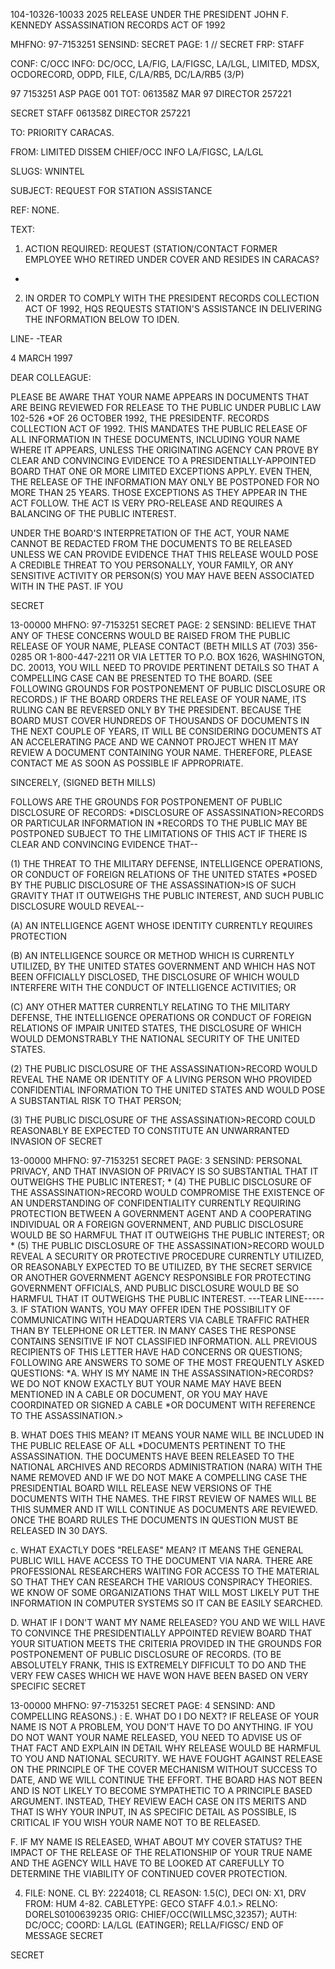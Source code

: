 104-10326-10033
2025 RELEASE UNDER THE PRESIDENT JOHN F. KENNEDY ASSASSINATION RECORDS ACT OF 1992

MHFNO: 97-7153251 SENSIND: SECRET PAGE: 1
// SECRET FRP: STAFF

CONF: C/OCC INFO: DC/OCC, LA/FIG, LA/FIGSC, LA/LGL, LIMITED,
MDSX, OCDORECORD, ODPD, FILE, C/LA/RB5, DC/LA/RB5 (3/P)

97 7153251 ASP PAGE 001
TOT: 061358Z MAR 97 DIRECTOR 257221

SECRET
STAFF
061358Z DIRECTOR 257221

TO: PRIORITY CARACAS.

FROM: LIMITED DISSEM CHIEF/OCC INFO LA/FIGSC, LA/LGL

SLUGS: WNINTEL

SUBJECT: REQUEST FOR STATION ASSISTANCE

REF: NONE.

TEXT:

1. ACTION REQUIRED: REQUEST (STATION/CONTACT FORMER EMPLOYEE
WHO RETIRED UNDER COVER AND RESIDES IN CARACAS?
*
2. IN ORDER TO COMPLY WITH THE PRESIDENT<JFK ASSASSINATION>
RECORDS COLLECTION ACT OF 1992, HQS REQUESTS STATION'S ASSISTANCE
IN DELIVERING THE INFORMATION BELOW TO IDEN.

LINE- -TEAR

4 MARCH 1997

DEAR COLLEAGUE:

PLEASE BE AWARE THAT YOUR NAME APPEARS IN DOCUMENTS THAT ARE
BEING REVIEWED FOR RELEASE TO THE PUBLIC UNDER PUBLIC LAW 102-526
*OF 26 OCTOBER 1992, THE PRESIDENT<JOHN>F.<KENNEDY ASSASSINATION>
RECORDS COLLECTION ACT OF 1992. THIS MANDATES THE PUBLIC RELEASE
OF ALL INFORMATION IN THESE DOCUMENTS, INCLUDING YOUR NAME WHERE
IT APPEARS, UNLESS THE ORIGINATING AGENCY CAN PROVE BY CLEAR AND
CONVINCING EVIDENCE TO A PRESIDENTIALLY-APPOINTED BOARD THAT ONE
OR MORE LIMITED EXCEPTIONS APPLY. EVEN THEN, THE RELEASE OF THE
INFORMATION MAY ONLY BE POSTPONED FOR NO MORE THAN 25 YEARS.
THOSE EXCEPTIONS AS THEY APPEAR IN THE ACT FOLLOW. THE ACT IS
VERY PRO-RELEASE AND REQUIRES A BALANCING OF THE PUBLIC INTEREST.

UNDER THE BOARD'S INTERPRETATION OF THE ACT, YOUR NAME CANNOT
BE REDACTED FROM THE DOCUMENTS TO BE RELEASED UNLESS WE CAN
PROVIDE EVIDENCE THAT THIS RELEASE WOULD POSE A CREDIBLE THREAT TO
YOU PERSONALLY, YOUR FAMILY, OR ANY SENSITIVE ACTIVITY OR
PERSON(S) YOU MAY HAVE BEEN ASSOCIATED WITH IN THE PAST. IF YOU

SECRET

13-00000
MHFNO: 97-7153251 SECRET PAGE: 2
SENSIND:
BELIEVE THAT ANY OF THESE CONCERNS WOULD BE RAISED FROM THE PUBLIC
RELEASE OF YOUR NAME, PLEASE CONTACT (BETH MILLS AT (703) 356-0285
OR 1-800-447-2211 OR VIA LETTER TO P.O. BOX 1626, WASHINGTON, DC.
20013, YOU WILL NEED TO PROVIDE PERTINENT DETAILS SO THAT A
COMPELLING CASE CAN BE PRESENTED TO THE BOARD. (SEE FOLLOWING
GROUNDS FOR POSTPONEMENT OF PUBLIC DISCLOSURE OR RECORDS.) IF THE
BOARD ORDERS THE RELEASE OF YOUR NAME, ITS RULING CAN BE REVERSED
ONLY BY THE PRESIDENT. BECAUSE THE BOARD MUST COVER HUNDREDS OF
THOUSANDS OF DOCUMENTS IN THE NEXT COUPLE OF YEARS, IT WILL BE
CONSIDERING DOCUMENTS AT AN ACCELERATING PACE AND WE CANNOT
PROJECT WHEN IT MAY REVIEW A DOCUMENT CONTAINING YOUR NAME.
THEREFORE, PLEASE CONTACT ME AS SOON AS POSSIBLE IF APPROPRIATE.

SINCERELY,
(SIGNED BETH MILLS)

FOLLOWS ARE THE GROUNDS FOR POSTPONEMENT OF PUBLIC DISCLOSURE OF
RECORDS:
*DISCLOSURE OF ASSASSINATION>RECORDS OR PARTICULAR INFORMATION IN
*<ASSASSINATION>RECORDS TO THE PUBLIC MAY BE POSTPONED SUBJECT TO
THE LIMITATIONS OF THIS ACT IF THERE IS CLEAR AND CONVINCING
EVIDENCE THAT--

(1) THE THREAT TO THE MILITARY DEFENSE, INTELLIGENCE
OPERATIONS, OR CONDUCT OF FOREIGN RELATIONS OF THE UNITED STATES
*POSED BY THE PUBLIC DISCLOSURE OF THE ASSASSINATION>IS OF SUCH
GRAVITY THAT IT OUTWEIGHS THE PUBLIC INTEREST, AND SUCH PUBLIC
DISCLOSURE WOULD REVEAL--

(A) AN INTELLIGENCE AGENT WHOSE IDENTITY CURRENTLY REQUIRES
PROTECTION

(B) AN INTELLIGENCE SOURCE OR METHOD WHICH IS CURRENTLY
UTILIZED,
BY THE UNITED STATES GOVERNMENT AND WHICH HAS NOT BEEN
OFFICIALLY
DISCLOSED, THE DISCLOSURE OF WHICH WOULD INTERFERE WITH THE
CONDUCT OF INTELLIGENCE ACTIVITIES; OR

(C) ANY OTHER MATTER CURRENTLY RELATING TO THE MILITARY
DEFENSE,
THE
INTELLIGENCE OPERATIONS OR CONDUCT OF FOREIGN RELATIONS OF
IMPAIR
UNITED STATES, THE DISCLOSURE OF WHICH WOULD DEMONSTRABLY
THE NATIONAL SECURITY OF THE UNITED STATES.

(2) THE PUBLIC DISCLOSURE OF THE ASSASSINATION>RECORD WOULD
REVEAL THE NAME OR IDENTITY OF A LIVING PERSON WHO PROVIDED
CONFIDENTIAL INFORMATION TO THE UNITED STATES AND WOULD POSE A
SUBSTANTIAL RISK TO THAT PERSON;

(3) THE PUBLIC DISCLOSURE OF THE ASSASSINATION>RECORD COULD
REASONABLY BE EXPECTED TO CONSTITUTE AN UNWARRANTED INVASION OF
SECRET

13-00000
MHFNO: 97-7153251 SECRET PAGE: 3
SENSIND:
PERSONAL PRIVACY, AND THAT INVASION OF PRIVACY IS SO SUBSTANTIAL
THAT IT OUTWEIGHS THE PUBLIC INTEREST;
*
(4) THE PUBLIC DISCLOSURE OF THE ASSASSINATION>RECORD WOULD
COMPROMISE THE EXISTENCE OF AN UNDERSTANDING OF CONFIDENTIALITY
CURRENTLY REQUIRING PROTECTION BETWEEN A GOVERNMENT AGENT AND A
COOPERATING INDIVIDUAL OR A FOREIGN GOVERNMENT, AND PUBLIC
DISCLOSURE WOULD BE SO HARMFUL THAT IT OUTWEIGHS THE PUBLIC
INTEREST; OR
*
(5) THE PUBLIC DISCLOSURE OF THE ASSASSINATION>RECORD WOULD
REVEAL A SECURITY OR PROTECTIVE PROCEDURE CURRENTLY UTILIZED, OR
REASONABLY EXPECTED TO BE UTILIZED, BY THE SECRET SERVICE OR
ANOTHER GOVERNMENT AGENCY RESPONSIBLE FOR PROTECTING GOVERNMENT
OFFICIALS, AND PUBLIC DISCLOSURE WOULD BE SO HARMFUL THAT IT
OUTWEIGHS THE PUBLIC INTEREST.
---TEAR
LINE-----
3. IF STATION WANTS, YOU MAY OFFER IDEN THE POSSIBILITY OF
COMMUNICATING WITH HEADQUARTERS VIA CABLE TRAFFIC RATHER THAN BY
TELEPHONE OR LETTER. IN MANY CASES THE RESPONSE CONTAINS
SENSITIVE IF NOT CLASSIFIED INFORMATION. ALL PREVIOUS RECIPIENTS
OF THIS LETTER HAVE HAD CONCERNS OR QUESTIONS; FOLLOWING ARE
ANSWERS TO SOME OF THE MOST FREQUENTLY ASKED QUESTIONS:
*Α. WHY IS MY NAME IN THE ASSASSINATION>RECORDS?
WE DO NOT KNOW EXACTLY BUT YOUR NAME MAY HAVE BEEN MENTIONED IN A
CABLE OR DOCUMENT, OR YOU MAY HAVE COORDINATED OR SIGNED A CABLE
*OR DOCUMENT WITH REFERENCE TO THE ASSASSINATION.>

B. WHAT DOES THIS MEAN?
IT MEANS YOUR NAME WILL BE INCLUDED IN THE PUBLIC RELEASE OF ALL
*DOCUMENTS PERTINENT TO THE ASSASSINATION. THE DOCUMENTS HAVE BEEN
RELEASED TO THE NATIONAL ARCHIVES AND RECORDS ADMINISTRATION
(NARA) WITH THE NAME REMOVED AND IF WE DO NOT MAKE A COMPELLING
CASE THE PRESIDENTIAL BOARD WILL RELEASE NEW VERSIONS OF THE
DOCUMENTS WITH THE NAMES. THE FIRST REVIEW OF NAMES WILL BE THIS
SUMMER AND IT WILL CONTINUE AS DOCUMENTS ARE REVIEWED. ONCE THE
BOARD RULES THE DOCUMENTS IN QUESTION MUST BE RELEASED IN 30 DAYS.

c. WHAT EXACTLY DOES "RELEASE" MEAN?
IT MEANS THE GENERAL PUBLIC WILL HAVE ACCESS TO THE DOCUMENT VIA
NARA. THERE ARE PROFESSIONAL RESEARCHERS WAITING FOR ACCESS TO
THE MATERIAL SO THAT THEY CAN RESEARCH THE VARIOUS CONSPIRACY
THEORIES. WE KNOW OF SOME ORGANIZATIONS THAT WILL MOST LIKELY PUT
THE INFORMATION IN COMPUTER SYSTEMS SO IT CAN BE EASILY SEARCHED.

D. WHAT IF I DON'T WANT MY NAME RELEASED?
YOU AND WE WILL HAVE TO CONVINCE THE PRESIDENTIALLY APPOINTED
REVIEW BOARD THAT YOUR SITUATION MEETS THE CRITERIA PROVIDED IN
THE GROUNDS FOR POSTPONEMENT OF PUBLIC DISCLOSURE OF RECORDS. (TO
BE ABSOLUTELY FRANK, THIS IS EXTREMELY DIFFICULT TO DO AND THE
VERY FEW CASES WHICH WE HAVE WON HAVE BEEN BASED ON VERY SPECIFIC
SECRET

13-00000
MHFNO: 97-7153251 SECRET PAGE: 4
SENSIND:
AND COMPELLING REASONS.)
:
E. WHAT DO I DO NEXT?
IF RELEASE OF YOUR NAME IS NOT A PROBLEM, YOU DON'T HAVE TO DO
ANYTHING. IF YOU DO NOT WANT YOUR NAME RELEASED, YOU NEED TO
ADVISE US OF THAT FACT AND EXPLAIN IN DETAIL WHY RELEASE WOULD BE
HARMFUL TO YOU AND NATIONAL SECURITY. WE HAVE FOUGHT AGAINST
RELEASE ON THE PRINCIPLE OF THE COVER MECHANISM WITHOUT SUCCESS TO
DATE, AND WE WILL CONTINUE THE EFFORT. THE BOARD HAS NOT BEEN AND
IS NOT LIKELY TO BECOME SYMPATHETIC TO A PRINCIPLE BASED ARGUMENT.
INSTEAD, THEY REVIEW EACH CASE ON ITS MERITS AND THAT IS WHY YOUR
INPUT, IN AS SPECIFIC DETAIL AS POSSIBLE, IS CRITICAL IF YOU WISH
YOUR NAME NOT TO BE RELEASED.

F. IF MY NAME IS RELEASED, WHAT ABOUT MY COVER STATUS?
THE IMPACT OF THE RELEASE OF THE RELATIONSHIP OF YOUR TRUE NAME
AND THE AGENCY WILL HAVE TO BE LOOKED AT CAREFULLY TO DETERMINE
THE VIABILITY OF CONTINUED COVER PROTECTION.

4. FILE: NONE. CL BY: 2224018; CL REASON: 1.5(C), DECI
ON: X1, DRV FROM: HUM 4-82.
CABLETYPE: GECO STAFF 4.0.1.>
RELNO: DORELS0100639235
ORIG: CHIEF/OCC(WILLMSC,32357); AUTH: DC/OCC; COORD: LA/LGL
(EATINGER);
RELLA/FIGSC/
END OF MESSAGE
SECRET

SECRET
